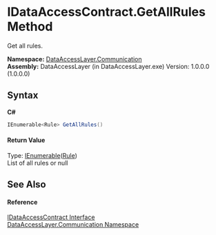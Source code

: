 # IDataAccessContract.GetAllRules Method 
 

Get all rules.

**Namespace:**&nbsp;<a href="132aae22-a33d-3c4d-ecd5-1aa811c78ed4">DataAccessLayer.Communication</a><br />**Assembly:**&nbsp;DataAccessLayer (in DataAccessLayer.exe) Version: 1.0.0.0 (1.0.0.0)

## Syntax

**C#**<br />
``` C#
IEnumerable<Rule> GetAllRules()
```


#### Return Value
Type: <a href="http://msdn2.microsoft.com/en-us/library/9eekhta0" target="_blank">IEnumerable</a>(<a href="11cb7bec-7cb1-21f2-0c12-4877f6bba0b4">Rule</a>)<br />List of all rules or null

## See Also


#### Reference
<a href="9fc5e1f2-10f8-beeb-1d12-00dc04479cb0">IDataAccessContract Interface</a><br /><a href="132aae22-a33d-3c4d-ecd5-1aa811c78ed4">DataAccessLayer.Communication Namespace</a><br />
